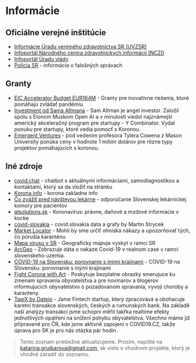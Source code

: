 # Informácie

## Oficiálne verejné inštitúcie

* [Informácie Úradu verejného zdravotníctva SR (UVZSR)](http://www.uvzsr.sk/index.php?option=com_content&view=category&layout=blog&id=250&Itemid=153)
* [Infoportál Národného centra zdravotníckych informácií (NCZI)](https://virus-corona.sk/)
* [Infoportál Úradu vlády](https://korona.gov.sk/)
* [Polícia SR](https://www.facebook.com/policiaslovakia/) - informácie o falošných správach

## Granty

* [EIC Accelerator Budget EUR164M](https://ec.europa.eu/info/news/startups-and-smes-innovative-solutions-welcome-2020-mar-13_en) - Granty pre inovatívne riešenia, ktoré pomáhajú zvládať pandémiu
* [Investment od Sama Altmana](https://blog.samaltman.com/funding-for-covid-19-projects) - Sam Altman je angel investor. Založil spolu s Elonom Muskom Open AI a v minulosti viedol najznámejší americký akceleračný program pre startupy - Y Combinator. Vydal ponuku pre startupy, ktoré vedia pomocť s Koronou.
* [Emergent Ventures](https://www.mercatus.org/emergentventures) - pod vedením profesora Tylera Cowena z Mason University ponúka ceny v hodnote 1 milión dolárov pre rôzne typy projektov pomáhajúcich s koronou.

## Iné zdroje

* [covid.chat](https://covid.chat) - chatbot s aktuálnymi informáciami, samodiagnostikou a kontaktami, ktorý sa da vložiť na stránku
* [Korona info](https://koronainfo.sk/) - korona zakladne info
* [Čo zvážiť pred návštevou lekárne](https://www.slek.sk/storage/Korona_press.pdf?fbclid=IwAR3mGZ7-vwlPlz6ycrEErqnr9uS6FFg60LQ31A_3BflHMhlKtVDkk8LJC4Q) - odporúčanie Slovenskej lekárnickej komory pre pacientov
* [atsolutions.sk](https://atsolutions.sk/blog/koronavirus-pravne-danove-a-mzdove-informacie-v-kocke) - Koronavírus: právne, daňové a mzdové informácie v kocke 
* [covid-slovakia](https://tinyurl.com/covid-slovakia) - covid.slovakia data a grafy by Martin Strycek
* [Market Locator](https://dennikn.sk/1800166/expert-na-lokalizaciu-mobilov-mohli-by-sme-urcit-ohniska-nakazy-a-upozornovat-tych-co-porusia-karantenu/?cst=6f51be7d81c769c4c22a844959389f007debd2ad) - Mohli by sme určiť ohniská nákazy a upozorňovať tých, čo porušia karanténu
* [Mapa virusu v SR](https://www.mapavirusu.sk) - Geograficky mapuje vyskyt v ramci SR
* [ArcGeo](https://www.arcgis.com/apps/opsdashboard/index.html#/5fe83e34abc14349b7d2fcd5c48c6c85) - Zobrazuje data o nakaze Covid-19  v realnom case v ramci slovenskeho uzemia.
* [COVID-19 na Slovensku: porovnanie s inými krajinami](https://qsmd.github.io/covid19slovakia/) - COVID-19 na Slovensku: porovnanie s inými krajinami
* [Fight Corona with Art](https://tasteminty.com/page/fight-corona-with-art/) - Poskytuje bezplatne obrazky smerujuce ku zmenam spravania obyvatelstva a pre novinarov a blogerov informujucich obyvatelstvo o pozadovanom spravania, vyvoji choroby a karanteny.
* [TapiX by Dateio](https://dateio.eu/tapix) - Jsme Fintech startup, který zpracovává a obohacuje karetní transakce slovenských, českých a rumunských bank. Na základě naší analýzy transakcí jsme schopni měřit takřka realtime efekty jednotlivých opatření na snížení pohybu obyvatelstva. Všechno máme již připravené pro ČR, kde jsme aktivně zapojeni v COVID19.CZ, takže úprava pro SK je pro nás otázka pár hodin.

> Tento zoznam priebežne aktualizujeme. Prosím, napíšte na katarina.grujbarova@gmail.com, ak viete o vhodnom projekte, ktorý je vhodné zaradiť do zoznamu.
